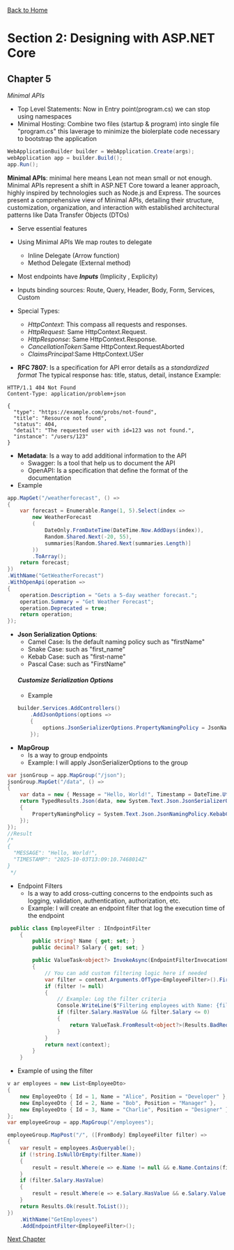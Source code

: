[Back to Home](README.md)

# Section 2: Designing with ASP.NET Core
## Chapter 5 
*Minimal APIs*
* Top Level Statements: Now in Entry point(program.cs) we can stop using namespaces
* Minimal Hosting: Combine two files (startup & program) into single file "program.cs" this laverage to minimize the biolerplate code necessary to bootstrap the application
```C#
WebApplicationBuilder builder = WebApplication.Create(args);
webApplication app = builder.Build();
app.Run();
```
**Minimal APIs**: minimal here means Lean not mean small or not enough.
Minimal APIs represent a shift in ASP.NET Core toward a leaner approach, highly inspired by technologies such as Node.js and Express. The sources present a comprehensive view of Minimal APIs, detailing their structure, customization, organization, and interaction with established architectural patterns like Data Transfer Objects (DTOs)
- Serve essential features
- Using Minimal APIs We map routes to delegate
    - Inline Delegate (Arrow function)
    - Method Delegate (External method)
- Most endpoints have _**Inputs**_ (Implicity , Explicity)
- Inputs binding sources: Route, Query, Header, Body, Form, Services, Custom
- Special Types: 
    - _HttpContext_: This compass all requests and responses.
    - _HttpRequest_: Same HttpContext.Request.
    - _HttpResponse_: Same HttpContext.Response.
    - _CancellationToken_:Same HttpContext.RequestAborted
    - _ClaimsPrincipal_:Same HttpContext.USer

- **RFC 7807**: Is a specification for API error details as a _standardized format_
The typical response has: title, status, detail, instance
Example: 
```
HTTP/1.1 404 Not Found
Content-Type: application/problem+json

{
  "type": "https://example.com/probs/not-found",
  "title": "Resource not found",
  "status": 404,
  "detail": "The requested user with id=123 was not found.",
  "instance": "/users/123"
}
```
- **Metadata**: Is a way to add additional information to the API
    - Swagger: Is a tool that help us to document the API
    - OpenAPI: Is a specification that define the format of the documentation
- Example
```c#
app.MapGet("/weatherforecast", () =>
{
    var forecast = Enumerable.Range(1, 5).Select(index =>
        new WeatherForecast
        (
            DateOnly.FromDateTime(DateTime.Now.AddDays(index)),
            Random.Shared.Next(-20, 55),
            summaries[Random.Shared.Next(summaries.Length)]
        ))
        .ToArray();
    return forecast;
})
.WithName("GetWeatherForecast")
.WithOpenApi(operation =>
{
    operation.Description = "Gets a 5-day weather forecast.";
    operation.Summary = "Get Weather Forecast";
    operation.Deprecated = true;
    return operation;
});
```
- **Json Serialization Options**:
    - Camel Case: Is the default naming policy such as "firstName"
    - Snake Case: such as "first_name"
    - Kebab Case: such as "first-name"
    - Pascal Case: such as "FirstName"
    #### _Customize Serialization Options_
    - Example
    ```c#
    builder.Services.AddControllers()
        .AddJsonOptions(options =>
        {
            options.JsonSerializerOptions.PropertyNamingPolicy = JsonNamingPolicy.CamelCase;
        });
    ``` 
- **MapGroup**
    - Is a way to group endpoints
    - Example: I will apply JsonSerializerOptions to the group
```c#
var jsonGroup = app.MapGroup("/json");
jsonGroup.MapGet("/data", () =>
{
    var data = new { Message = "Hello, World!", Timestamp = DateTime.UtcNow };
    return TypedResults.Json(data, new System.Text.Json.JsonSerializerOptions
    {
        PropertyNamingPolicy = System.Text.Json.JsonNamingPolicy.KebabCaseUpper,
    });
});
//Result 
/*
{
  "MESSAGE": "Hello, World!",
  "TIMESTAMP": "2025-10-03T13:09:10.7468014Z"
}
 */
```
- Endpoint Filters
    - Is a way to add cross-cutting concerns to the endpoints such as logging, validation, authentication, authorization, etc.
    - Example: I will create an endpoint filter that log the execution time of the endpoint
```c#
 public class EmployeeFilter : IEndpointFilter
    {
        public string? Name { get; set; }
        public decimal? Salary { get; set; }

        public ValueTask<object?> InvokeAsync(EndpointFilterInvocationContext context, EndpointFilterDelegate next)
        {
            // You can add custom filtering logic here if needed
            var filter = context.Arguments.OfType<EmployeeFilter>().FirstOrDefault();
            if (filter != null)
            {
                // Example: Log the filter criteria
                Console.WriteLine($"Filtering employees with Name: {filter.Name}, Salary: {filter.Salary}");
                if (filter.Salary.HasValue && filter.Salary <= 0)
                {
                    return ValueTask.FromResult<object?>(Results.BadRequest("Salary must be non-negative"));
                }
            }
            return next(context);
        }
    }
```
- Example of using the filter
```c#
v ar employees = new List<EmployeeDto>
{
    new EmployeeDto { Id = 1, Name = "Alice", Position = "Developer" },
    new EmployeeDto { Id = 2, Name = "Bob", Position = "Manager" },
    new EmployeeDto { Id = 3, Name = "Charlie", Position = "Designer" }
};
var employeeGroup = app.MapGroup("/employees");

employeeGroup.MapPost("/", ([FromBody] EmployeeFilter filter) =>
{
    var result = employees.AsQueryable();
    if (!string.IsNullOrEmpty(filter.Name))
    {
        result = result.Where(e => e.Name != null && e.Name.Contains(filter.Name, StringComparison.OrdinalIgnoreCase));
    }
    if (filter.Salary.HasValue)
    {
        result = result.Where(e => e.Salary.HasValue && e.Salary.Value >= filter.Salary.Value);
    }
    return Results.Ok(result.ToList());
})
    .WithName("GetEmployees")
    .AddEndpointFilter<EmployeeFilter>();
```


[Next Chapter](Chapter6.MD)
